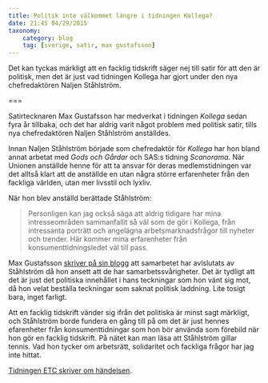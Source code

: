 ```yaml
---
title: Politik inte välkommet längre i tidningen Kollega?
date: 21:45 04/29/2015
taxonomy:
    category: blog
    tag: [sverige, satir, max gustafsson]
---
```


Det kan tyckas märkligt att en facklig tidskrift säger nej till satir för att den är politisk, men det är just vad tidningen Kollega har gjort under den nya chefredaktören Naljen Ståhlström.

===

Satirtecknaren Max Gustafsson har medverkat i tidningen _Kollega_ sedan fyra år tillbaka, och det har aldrig varit något problem med politisk satir, tills nya chefredaktören Naljen Ståhlström anställdes.

Innan Naljen Ståhlström började som chefredaktör för _Kollega_ har hon bland annat arbetat med _Gods och Gårdar_ och SAS:s tidning _Scanorama_. När Unionen anställde henne för att ta ansvar för deras medlemstidningen var det alltså klart att de anställde en utan några större erfarenheter från den fackliga världen, utan mer livsstil och lyxliv.

När hon blev anställd berättade Ståhlström:

> Personligen kan jag också säga att aldrig tidigare har mina intresseområden sammanfallit så väl som de gör i Kollega, från intressanta porträtt och angelägna arbetsmarknadsfrågor till nyheter och trender. Här kommer mina erfarenheter från konsumenttidningsledet väl till pass.

Max Gustafsson [skriver på sin blogg](http://www.maxgustafson.se/aktuellt/nar-det-fria-ordet-blir-tomma-ord/) att samarbetet har avlslutats av Ståhlström då hon ansett att de har samarbetssvårigheter. Det är tydligt att det är just det politiska innehållet i hans teckningar som hon vänt sig mot, då hon velat beställa teckningar som saknat politisk laddning. Lite tosigt bara, inget farligt.

Att en facklig tidskrift vänder sig ifrån det politiska är minst sagt märkligt, och Ståhlström borde fundera en gång till på om det är just hennes efarenheter från konsumenttidningar som hon bör använda som förebild när hon gör en facklig tidskrift. På nätet kan man läsa att Ståhlström gillar tennis. Vad hon tycker om arbetsrätt, solidaritet och fackliga frågor har jag inte hittat.

[Tidningen ETC skriver om händelsen](http://www.etc.se/inrikes/satirtecknare-obekvam-unionens-tidning).
